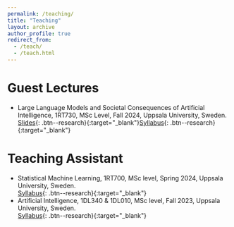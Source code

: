 ```yaml
---
permalink: /teaching/
title: "Teaching"
layout: archive
author_profile: true
redirect_from: 
  - /teach/
  - /teach.html
---
```

Guest Lectures
======
- Large Language Models and Societal Consequences of Artificial Intelligence, 1RT730, MSc Level, Fall 2024,
Uppsala University, Sweden.  
[Slides](/files/lecture_hallucination.pdf){: .btn--research}{:target="_blank"}[Syllabus](https://www.uu.se/en/study/syllabus?query=49439){: .btn--research}{:target="_blank"}

Teaching Assistant
======
- Statistical Machine Learning, 1RT700,
MSc level, Spring 2024, Uppsala University, Sweden.  
[Syllabus](https://uppsala.instructure.com/courses/87869){: .btn--research}{:target="_blank"}
- Artificial Intelligence, 1DL340 & 1DL010,
MSc level, Fall 2023, Uppsala University, Sweden.  
[Syllabus](https://www.uu.se/en/study/syllabus?query=44420){: .btn--research}{:target="_blank"}